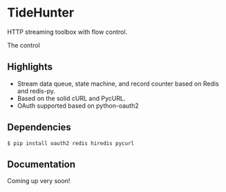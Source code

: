 TideHunter
===========

HTTP streaming toolbox with flow control.

The control

## Highlights

* Stream data queue, state machine, and record counter based on Redis and redis-py.
* Based on the solid cURL and PycURL.
* OAuth supported based on python-oauth2

## Dependencies

`$ pip install oauth2 redis hiredis pycurl`

## Documentation

Coming up very soon!
